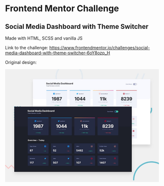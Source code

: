 # Frontend Mentor Challenge

## Social Media Dashboard with Theme Switcher

Made with HTML, SCSS and vanilla JS

Link to the challenge:
https://www.frontendmentor.io/challenges/social-media-dashboard-with-theme-switcher-6oY8ozp_H

Original design:

![Design preview for the Social media dashboard with theme switcher coding challenge](./design/desktop-preview.jpg)
